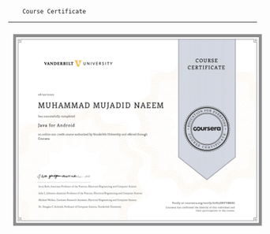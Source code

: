 		Course Certificate
-------------------------------------------------------------------


<img src="Java-for-android-certificate.png"
     alt="Certificate"
     style="float: left; margin: 10px;" />
